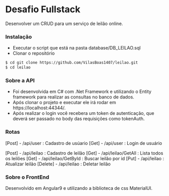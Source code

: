# Desafio Fullstack
 Desenvolver um CRUD para um serviço de leilão online.


### Instalação
 - Executar o script que está na pasta database/DB_LEILAO.sql
 - Clonar o repositório
```sh
$ cd git clone https://github.com/VilasBoas1407/leilao.git
$ cd leilao
```

### Sobre a API
 - Foi desenvolvida em C# com .Net Framework e utilizando o Entity framework para realizar as consultas no banco de dados.
 - Após clonar o projeto e executar ele irá rodar em https://localhost:44344/.
 - Após realizar o login você recebera um token de autenticação, que deverá ser passado no body das requisições como tokenAuth.
### Rotas
 [Post] - /api/user  : Cadastro de usúario
 [Get] - /api/user : Login de usuário
 
[Post] - /api/leilao : Cadastro de leilão
[Get] - /api/leilao/GetAll : Lista todos os leilões
[Get] - /api/leilao/GetById : Buscar leilão por id
[Put] - /api/leilao : Atualizar leilão
[Delete] - /api/leilao : Deletar leilão

### Sobre o FrontEnd
Desenvolvido em Angular9 e utilizando a biblioteca de css MaterialUI.
